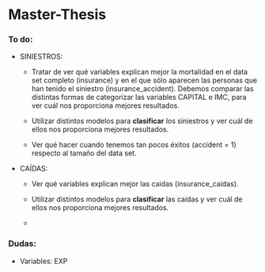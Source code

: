 # Master-Thesis

### To do:

- SINIESTROS:

  + Tratar de ver qué variables explican mejor la mortalidad en el data set completo (insurance) y en el que sólo aparecen las personas que han tenido el siniestro (insurance_accident). Debemos comparar las distintas formas de categorizar las variables CAPITAL e IMC, para ver cuál nos proporciona mejores resultados.
  
  + Utilizar distintos modelos para **clasificar** los siniestros y ver cuál de ellos nos proporciona mejores resultados.
  
  + Ver qué hacer cuando tenemos tan pocos éxitos (accident = 1) respecto al tamaño del data set.

- CAÍDAS:

  + Ver qué variables explican mejor las caidas (insurance_caidas).
  
  + Utilizar distintos modelos para **clasificar** las caídas y ver cuál de ellos nos proporciona mejores resultados.
  
  + 


### Dudas: 
- Variables: EXP





